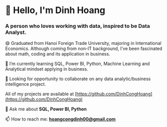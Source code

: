 <h1> 👋 Hello, I'm Dinh Hoang </h1>

<h3>A person who loves working with data, inspired to be Data Analyst.</h3>

😄 Graduated from Hanoi Foreign Trade University, majoring in International Economics. Although coming from non-IT background, I've been fascinated about math, coding and its application in business.

🌱 I’m currently learning SQL, Power BI, Python, Machine Learning and Analytical mindset applying in business.

👯 Looking for opportunity to collaborate on any data analytic/business intelligence project.

All of my projects are available at [https://github.com/DinhCongHoang](https://github.com/DinhCongHoang)

💬 Ask me about **SQL, Power BI, Python**

📫 How to reach me: **hoangcongdinh00@gmail.com**


